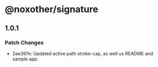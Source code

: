 # @noxother/signature

## 1.0.1

### Patch Changes

- 2ae397e: Updated active path stroke-cap, as well us README and sample app.
